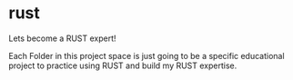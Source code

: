 # rust
Lets become a RUST expert!

Each Folder in this project space is just going to be a specific educational project to practice using RUST and build my RUST expertise.
